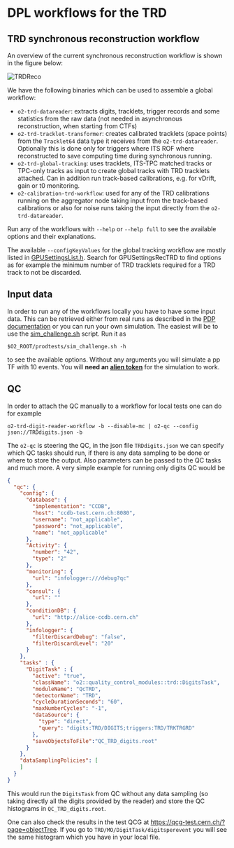 <!-- doxy
\page refDetectorsTRDworkflow TRD workflow
/doxy -->

# DPL workflows for the TRD

## TRD synchronous reconstruction workflow

An overview of the current synchronous reconstruction workflow is shown in the figure below:

![TRDReco](https://user-images.githubusercontent.com/26281793/259394523-cf115d1b-954e-4d8f-b2cd-ff0eef6a0c99.png)

We have the following binaries which can be used to assemble a global workflow:

* `o2-trd-datareader`: extracts digits, tracklets, trigger records and some statistics from the raw data (not needed in asynchronous reconstruction, when starting from CTFs)
* `o2-trd-tracklet-transformer`: creates calibrated tracklets (space points) from the `Tracklet64` data type it receives from the `o2-trd-datareader`. Optionally this is done only for triggers where ITS ROF where reconstructed to save computing time during synchronous running.
* `o2-trd-global-tracking`: uses tracklets, ITS-TPC matched tracks or TPC-only tracks as input to create global tracks with TRD tracklets attached. Can in addition run track-based calibrations, e.g. for vDrift, gain or t0 monitoring.
* `o2-calibration-trd-workflow`: used for any of the TRD calibrations running on the aggregator node taking input from the track-based calibrations or also for noise runs taking the input directly from the `o2-trd-datareader`.

Run any of the workflows with `--help` or `--help full` to see the available options and their explanations.

The available `--configKeyValues` for the global tracking workflow are mostly listed in [GPUSettingsList.h](../../../../dev/GPU/GPUTracking/Definitions/GPUSettingsList.h). Search for GPUSettingsRecTRD to find options as for example the minimum number of TRD tracklets required for a TRD track to not be discarded.



## Input data

In order to run any of the workflows locally you have to have some input data. This can be retrieved either from real runs as described in the [PDP documentation](https://alice-pdp-operations.docs.cern.ch/ctf-reprocessing/) or you can run your own simulation. The easiest will be to use the [sim_challenge.sh](../../../../dev/prodtests/sim_challenge.sh) script. Run it as

    $O2_ROOT/prodtests/sim_challenge.sh -h

to see the available options. Without any arguments you will simulate a pp TF with 10 events. You will **need an [alien token](https://alice-doc.github.io/alice-analysis-tutorial/start/cert.html#test-your-certificate)** for the simulation to work.


## QC

In order to attach the QC manually to a workflow for local tests one can do for example

    o2-trd-digit-reader-workflow -b --disable-mc | o2-qc --config json://TRDdigits.json -b

The `o2-qc` is steering the QC, in the json file `TRDdigits.json` we can specify which QC tasks should run, if there is any data sampling to be done or where to store the output. Also parameters can be passed to the QC tasks and much more. A very simple example for running only digits QC would be

```json
{
  "qc": {
    "config": {
      "database": {
        "implementation": "CCDB",
        "host": "ccdb-test.cern.ch:8080",
        "username": "not_applicable",
        "password": "not_applicable",
        "name": "not_applicable"
      },
      "Activity": {
        "number": "42",
        "type": "2"
      },
      "monitoring": {
        "url": "infologger:///debug?qc"
      },
      "consul": {
        "url": ""
      },
      "conditionDB": {
        "url": "http://alice-ccdb.cern.ch"
      },
      "infologger": {
        "filterDiscardDebug": "false",
        "filterDiscardLevel": "20"
      }
    },
    "tasks" : {
      "DigitTask" : {
        "active": "true",
        "className": "o2::quality_control_modules::trd::DigitsTask",
        "moduleName": "QcTRD",
        "detectorName": "TRD",
        "cycleDurationSeconds": "60",
        "maxNumberCycles": "-1",
        "dataSource": {
          "type": "direct",
          "query": "digits:TRD/DIGITS;triggers:TRD/TRKTRGRD"
        },
        "saveObjectsToFile":"QC_TRD_digits.root"
      }
    },
    "dataSamplingPolicies": [
    ]
  }
}
```
This would run the `DigitsTask` from QC without any data sampling (so taking directly all the digits provided by the reader) and store the QC histograms in `QC_TRD_digits.root`.

One can also check the results in the test QCG at <https://qcg-test.cern.ch/?page=objectTree>. If you go to `TRD/MO/DigitTask/digitsperevent` you will see the same histogram which you have in your local file.
